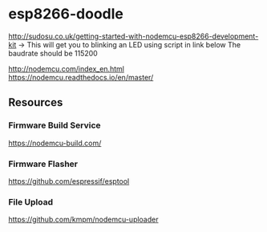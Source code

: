 # esp8266-doodle
http://sudosu.co.uk/getting-started-with-nodemcu-esp8266-development-kit -> This will get you to blinking an LED using script in link below
The baudrate should be 115200

http://nodemcu.com/index_en.html
https://nodemcu.readthedocs.io/en/master/

## Resources
### Firmware Build Service
https://nodemcu-build.com/

### Firmware Flasher
https://github.com/espressif/esptool

### File Upload
https://github.com/kmpm/nodemcu-uploader
